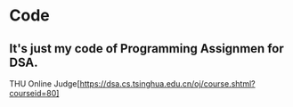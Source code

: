 # Code
## It's just my code of Programming Assignmen for DSA.
THU Online Judge[https://dsa.cs.tsinghua.edu.cn/oj/course.shtml?courseid=80]
